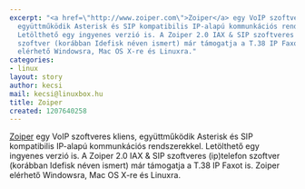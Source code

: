 ```yaml
---
excerpt: "<a href=\"http://www.zoiper.com\">Zoiper</a> egy VoIP szoftveres kliens,
  együttműködik Asterisk és SIP kompatibilis IP-alapú kommunkációs rendszerekkel.
  Letölthető egy ingyenes verzió is. A Zoiper 2.0 IAX & SIP szoftveres (ip)telefon
  szoftver (korábban Idefisk néven ismert) már támogatja a T.38 IP Faxot is. \r\nZoiper
  elérhető Windowsra, Mac OS X-re és Linuxra."
categories:
- linux
layout: story
author: kecsi
mail: kecsi@linuxbox.hu
title: Zoiper
created: 1207640258
---
```

<a href="http://www.zoiper.com">Zoiper</a> egy VoIP szoftveres kliens, együttműködik Asterisk és SIP kompatibilis IP-alapú kommunkációs rendszerekkel. Letölthető egy ingyenes verzió is. A Zoiper 2.0 IAX & SIP szoftveres (ip)telefon szoftver (korábban Idefisk néven ismert) már támogatja a T.38 IP Faxot is. 
Zoiper elérhető Windowsra, Mac OS X-re és Linuxra.
